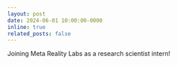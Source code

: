 ```yaml
---
layout: post
date: 2024-06-01 10:00:00-0000
inline: true
related_posts: false
---
```


Joining Meta Reality Labs as a research scientist intern!
